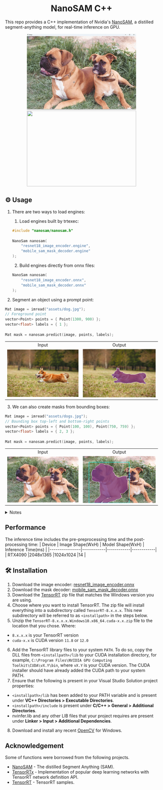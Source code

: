 
<h1 align="center"><span>NanoSAM C++</span></h1>

This repo provides a C++ implementation of Nvidia's [NanoSAM](https://github.com/NVIDIA-AI-IOT/nanosam), a distilled segment-anything model, for real-time inference on GPU.

<p align="center" margin: 0 auto;>
  <img src="assets/segment_with_single_click.gif" height="250px" width="360px" />
  <img src="assets/video.gif" height="250px" width="360px" /> 
</p>

## ⚙️ Usage
1. There are two ways to load engines:

     1. Load engines built by trtexec:

     ```cpp
     #include "nanosam/nanosam.h"

     NanoSam nanosam(
         "resnet18_image_encoder.engine",
         "mobile_sam_mask_decoder.engine"
     );
     ```

    2. Build engines directly from onnx files:
      
    ```cpp
    NanoSam nanosam(
        "resnet18_image_encoder.onnx",
        "mobile_sam_mask_decoder.onnx"
    );
    ```

2. Segment an object using a prompt point:

```cpp
Mat image = imread("assets/dog.jpg");
// Foreground point
vector<Point> points = { Point(1300, 900) };
vector<float> labels = { 1 }; 

Mat mask = nanosam.predict(image, points, labels);
```

<table style="margin-right:auto; text-align:center;">
  <tr>
    <td style="text-align: center;">Input</td>
    <td style="text-align: center;">Output</td>
  </tr>
  <tr>
    <td><img src="assets/dog.jpg" width=480px></td>
    <td><img src="assets/dog_mask.jpg" width=480px></td>
  </tr>
</table>

3. We can also create masks from bounding boxes:

```cpp
Mat image = imread("assets/dogs.jpg");
// Bounding box top-left and bottom-right points
vector<Point> points = { Point(100, 100), Point(750, 759) };
vector<float> labels = { 2, 3 }; 

Mat mask = nanosam.predict(image, points, labels);
```

<table style="margin-right:auto; text-align:center;">
  <tr>
    <td style="text-align: center;">Input</td>
    <td style="text-align: center;">Output</td>
  </tr>
  <tr>
    <td><img src="assets/dogs.jpg" width=480px></td>
    <td><img src="assets/dogs_mask.jpg" width=480px></td>
  </tr>
</table>

<details>
<summary>Notes</summary>
The point labels may be

| Point Label | Description |
|:--------------------:|-------------|
| 0 | Background point |
| 1 | Foreground point |
| 2 | Bounding box top-left |
| 3 | Bounding box bottom-right |
</details>


## Performance
The inference time includes the pre-preprocessing time and the post-processing time:
| Device          | Image Shape(WxH)	 | Model Shape(WxH)	 | Inference Time(ms) |
|----------------|------------|------------|------------|
| RTX4090        |2048x1365  |1024x1024       |14       |

## 🛠️ Installation

1. Download the image encoder: [resnet18_image_encoder.onnx](https://drive.google.com/file/d/14-SsvoaTl-esC3JOzomHDnI9OGgdO2OR/view?usp=drive_link)
2. Download the mask decoder: [mobile_sam_mask_decoder.onnx](https://drive.google.com/file/d/1jYNvnseTL49SNRx9PDcbkZ9DwsY8up7n/view?usp=drive_link)    
3. Download the [TensorRT](https://developer.nvidia.com/tensorrt) zip file that matches the Windows version you are using.
4. Choose where you want to install TensorRT. The zip file will install everything into a subdirectory called `TensorRT-8.x.x.x`. This new subdirectory will be referred to as `<installpath>` in the steps below.
5. Unzip the `TensorRT-8.x.x.x.Windows10.x86_64.cuda-x.x.zip` file to the location that you chose. Where:
- `8.x.x.x` is your TensorRT version
- `cuda-x.x` is CUDA version `11.8` or `12.0`
6. Add the TensorRT library files to your system `PATH`. To do so, copy the DLL files from `<installpath>/lib` to your CUDA installation directory, for example, `C:\Program Files\NVIDIA GPU Computing Toolkit\CUDA\vX.Y\bin`, where `vX.Y` is your CUDA version. The CUDA installer should have already added the CUDA path to your system PATH.
7. Ensure that the following is present in your Visual Studio Solution project properties:
- `<installpath>/lib` has been added to your PATH variable and is present under **VC++ Directories > Executable Directories**.
- `<installpath>/include` is present under **C/C++ > General > Additional Directories**.
- nvinfer.lib and any other LIB files that your project requires are present under **Linker > Input > Additional Dependencies**.
8. Download and install any recent [OpenCV](https://opencv.org/releases/) for Windows.
  
## Acknowledgement
Some of functions were borrowed from the following projects.
- [NanoSAM](https://github.com/NVIDIA-AI-IOT/nanosam) - The distilled Segment Anything (SAM).
- [TensorRTx](https://github.com/wang-xinyu/tensorrtx) - Implementation of popular deep learning networks with TensorRT network definition API.
- [TensorRT](https://github.com/NVIDIA/TensorRT/tree/release/8.6/samples) - TensorRT samples.
